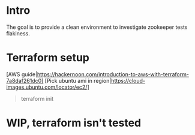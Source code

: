 # Intro

The goal is to provide a clean environment to investigate zookeeper tests flakiness.


# Terraform setup
[AWS guide|https://hackernoon.com/introduction-to-aws-with-terraform-7a8daf261dc0]
[Pick ubuntu ami in region|https://cloud-images.ubuntu.com/locator/ec2/]

> terraform init
# 

# WIP, terraform isn't tested
